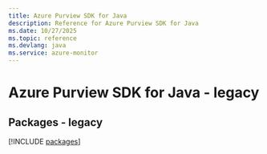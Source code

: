 ```yaml
---
title: Azure Purview SDK for Java
description: Reference for Azure Purview SDK for Java
ms.date: 10/27/2025
ms.topic: reference
ms.devlang: java
ms.service: azure-monitor
---
```

# Azure Purview SDK for Java - legacy
## Packages - legacy
[!INCLUDE [packages](purview-index.md)]